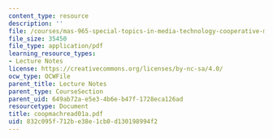 ```yaml
---
content_type: resource
description: ''
file: /courses/mas-965-special-topics-in-media-technology-cooperative-machines-fall-2003/832c095f712be38e1cb0d130198994f2_coopmachread01a.pdf
file_size: 35450
file_type: application/pdf
learning_resource_types:
- Lecture Notes
license: https://creativecommons.org/licenses/by-nc-sa/4.0/
ocw_type: OCWFile
parent_title: Lecture Notes
parent_type: CourseSection
parent_uid: 649ab72a-e5e3-4b6e-b47f-1728eca126ad
resourcetype: Document
title: coopmachread01a.pdf
uid: 832c095f-712b-e38e-1cb0-d130198994f2
---
```

